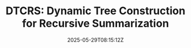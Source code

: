 ---
title: "DTCRS: Dynamic Tree Construction for Recursive Summarization"
authors:
- Guanran Luo+
- Zhongquan Jian+
- Wentao Qiu
- Meihong Wang
- Qingqiang Wu
author_notes:
- 
- 
- 
- "通讯作者"
- "通讯作者"
date: "2025-05-29T08:15:12Z"
publishDate: "2025-05-29T08:15:12Z"
publication_types: [direction9]
publication: "**In Proc. of ACL 2025.** (CCF-A类)"
---